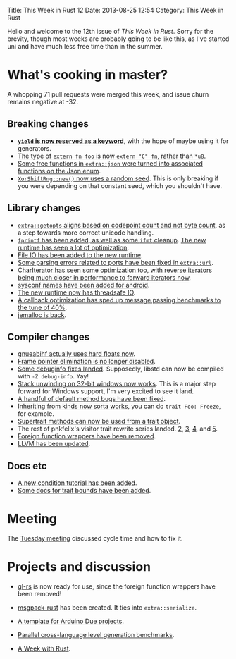 Title: This Week in Rust 12
Date: 2013-08-25 12:54
Category: This Week in Rust

Hello and welcome to the 12th issue of *This Week in Rust*. Sorry for the
brevity, though most weeks are probably going to be like this, as I've started
uni and have much less free time than in the summer.

<!-- more -->

# What's cooking in master?

A whopping 71 pull requests were merged this week, and issue churn remains
negative at -32.

## Breaking changes
- [**`yield` is now reserved as a
  keyword**](https://github.com/mozilla/rust/pull/8560), with the hope of
  maybe using it for generators.
- [The type of `extern fn foo` is now `extern "C" fn`, rather than
  `*u8`](https://github.com/mozilla/rust/pull/8666).
- [Some free functions in `extra::json` were turned into associated functions
  on the Json enum](https://github.com/mozilla/rust/pull/8679).
- [`XorShiftRng::new()` now uses a random
  seed](https://github.com/mozilla/rust/pull/8558). This is only breaking if
  you were depending on that constant seed, which you shouldn't have.

## Library changes

- [`extra::getopts` aligns based on codepoint count and not byte
  count](https://github.com/mozilla/rust/pull/8710), as a step towards more
  correct unicode handling.
- [`fprintf` has been added, as well as some `ifmt`
  cleanup](https://github.com/mozilla/rust/pull/8637).
  [The new runtime has seen a lot of
  optimization](https://github.com/mozilla/rust/pull/8740).
- [File IO has been added to the new
  runtime](https://github.com/mozilla/rust/pull/8655).
- [Some parsing errors related to ports have been fixed in
  `extra::url`](https://github.com/mozilla/rust/pull/8616).
- [CharIterator has seen some optimization too, with reverse iterators being
  much closer in performance to forward iterators
  now](https://github.com/mozilla/rust/pull/8590).
- [sysconf names have been added for
  android](https://github.com/mozilla/rust/pull/8602).
- [The new runtime now has threadsafe
  IO](https://github.com/mozilla/rust/pull/8631).
- [A callback optimization has sped up message passing benchmarks to the tune
  of 40%](https://github.com/mozilla/rust/pull/8566).
- [jemalloc is back](https://github.com/mozilla/rust/pull/8584).

## Compiler changes

- [gnueabihf actually uses hard floats
  now](https://github.com/mozilla/rust/pull/8736).
- [Frame pointer elimination is no longer
  disabled](https://github.com/mozilla/rust/pull/8695).
- [Some debuginfo fixes landed](https://github.com/mozilla/rust/pull/8684).
  Supposedly, libstd can now be compiled with `-Z debug-info`. Yay!
- [Stack unwinding on 32-bit windows now
  works](https://github.com/mozilla/rust/pull/8596). This is a major step
  forward for Windows support, I'm very excited to see it land.
- [A handful of default method bugs have been
  fixed](https://github.com/mozilla/rust/pull/8659).
- [Inheriting from kinds now sorta
  works](https://github.com/mozilla/rust/pull/8562), you can do `trait Foo:
  Freeze`, for example.
- [Supertrait methods can now be used from a trait
  object](https://github.com/mozilla/rust/pull/8519).
- The rest of pnkfelix's visitor trait rewrite series landed.
  [2](https://github.com/mozilla/rust/pull/8539),
  [3](https://github.com/mozilla/rust/pull/8619),
  [4](https://github.com/mozilla/rust/pull/8623), and
  [5](https://github.com/mozilla/rust/pull/8638).
- [Foreign function wrappers have been
  removed](https://github.com/mozilla/rust/pull/8535).
- [LLVM has been updated](https://github.com/mozilla/rust/pull/8328).

## Docs etc

- [A new condition tutorial has been
  added](https://github.com/mozilla/rust/pull/8563).
- [Some docs for trait bounds have been
  added](https://github.com/mozilla/rust/pull/8725).

# Meeting

The [Tuesday
meeting](https://github.com/mozilla/rust/wiki/Meeting-weekly-2013-08-20)
discussed cycle time and how to fix it.

# Projects and discussion

- [gl-rs](https://github.com/bjz/gl-rs) is now ready for use, since the
  foreign function wrappers have been removed!
- [msgpack-rust](https://github.com/omasanori/msgpack-rust) has been created.
  It ties into `extra::serialize`.

- [A template for Arduino Due
  projects](https://github.com/jensnockert/dueboot).
- [Parallel cross-language level generation
  benchmarks](http://www.reddit.com/r/rust/comments/1kxz7y/benchmarks_round_two_parallel_go_rust_d_scala_and/).
- [A Week with
  Rust](http://www.reddit.com/r/rust/comments/1ktjrw/a_week_with_mozillas_rust/).

